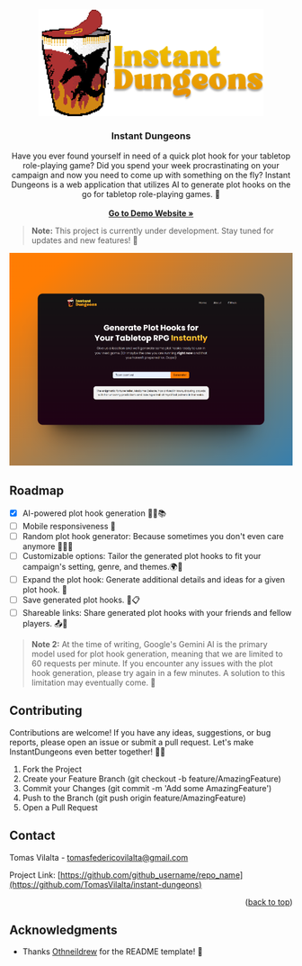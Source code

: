 <div align="center" id="readme-top" >
  <a href="https://github.com/TomasVilalta/instant-dungeons">
    <img src="images/Logo.png" alt="Logo" width="400" >
  </a>

<h3 align="center">Instant Dungeons</h3>

  <p align="center">
Have you ever found yourself in need of a quick plot hook for your tabletop role-playing game? Did you spend your week procrastinating on your campaign and now you need to come up with something on the fly? Instant Dungeons is a web application that utilizes AI to generate plot hooks on the go for tabletop role-playing games. 🎲
    <br />
    <br />
    <a href="https://instant-dungeons.vercel.app/" target="_blank"><strong>Go to Demo Website »</strong></a>
</div>

> **Note:** This project is currently under development. Stay tuned for updates and new features! 🚧

![Screenshot](/images/screenshot.png)

## Roadmap

- [x] AI-powered plot hook generation 🧙‍♂️📚
- [ ] Mobile responsiveness 📱
- [ ] Random plot hook generator: Because sometimes you don't even care anymore 🤷‍♂️🎲
- [ ] Customizable options: Tailor the generated plot hooks to fit your campaign's setting, genre, and themes.🌍🔮
- [ ] Expand the plot hook: Generate additional details and ideas for a given plot hook. 📝
- [ ] Save generated plot hooks. 💾📋
- [ ] Shareable links: Share generated plot hooks with your friends and fellow players. 📤🔗

> **Note 2:** At the time of writing, Google's Gemini AI is the primary model used for plot hook generation, meaning that we are limited to 60 requests per minute. If you encounter any issues with the plot hook generation, please try again in a few minutes. A solution to this limitation may eventually come. 🤖

## Contributing

Contributions are welcome! If you have any ideas, suggestions, or bug reports, please open an issue or submit a pull request. Let's make InstantDungeons even better together! 🚀🤝

1. Fork the Project
2. Create your Feature Branch (git checkout -b feature/AmazingFeature)
3. Commit your Changes (git commit -m 'Add some AmazingFeature')
4. Push to the Branch (git push origin feature/AmazingFeature)
5. Open a Pull Request

## Contact

Tomas Vilalta - tomasfedericovilalta@gmail.com

Project Link: [https://github.com/github_username/repo_name](https://github.com/TomasVilalta/instant-dungeons)

<p align="right">(<a href="#readme-top">back to top</a>)</p>

## Acknowledgments

- Thanks [Othneildrew](https://github.com/othneildrew) for the README template! 🦖
